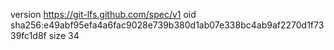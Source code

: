 version https://git-lfs.github.com/spec/v1
oid sha256:e49abf95efa4a6fac9028e739b380d1ab07e338bc4ab9af2270d1f7339fc1d8f
size 34

